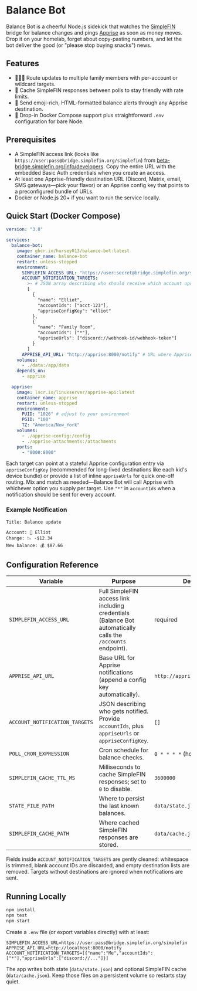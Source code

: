 # Balance Bot

Balance Bot is a cheerful Node.js sidekick that watches the [SimpleFIN](https://www.simplefin.org/protocol.html) bridge for balance changes and pings [Apprise](https://github.com/caronc/apprise) as soon as money moves. Drop it on your homelab, forget about copy-pasting numbers, and let the bot deliver the good (or "please stop buying snacks") news.

## Features

- 👨‍👩‍👧 Route updates to multiple family members with per-account or wildcard targets.
- 💾 Cache SimpleFIN responses between polls to stay friendly with rate limits.
- 📣 Send emoji-rich, HTML-formatted balance alerts through any Apprise destination.
- 🔌 Drop-in Docker Compose support plus straightforward `.env` configuration for bare Node.

## Prerequisites

- A SimpleFIN access link (looks like `https://user:pass@bridge.simplefin.org/simplefin`) from [beta-bridge.simplefin.org/info/developers](https://beta-bridge.simplefin.org/info/developers). Copy the entire URL with the embedded Basic Auth credentials when you create an access.
- At least one Apprise-friendly destination URL (Discord, Matrix, email, SMS gateways—pick your flavor) or an Apprise config key that points to a preconfigured bundle of URLs.
- Docker or Node.js 20+ if you want to run the service locally.

## Quick Start (Docker Compose)

```yaml
version: "3.8"

services:
  balance-bot:
    image: ghcr.io/hursey013/balance-bot:latest
    container_name: balance-bot
    restart: unless-stopped
    environment:
      SIMPLEFIN_ACCESS_URL: "https://user:secret@bridge.simplefin.org/simplefin"
      ACCOUNT_NOTIFICATION_TARGETS:
        >- # JSON array describing who should receive which account updates
        [
          {
            "name": "Elliot",
            "accountIds": ["acct-123"],
            "appriseConfigKey": "elliot"
          },
          {
            "name": "Family Room",
            "accountIds": ["*"],
            "appriseUrls": ["discord://webhook-id/webhook-token"]
          }
        ]
      APPRISE_API_URL: "http://apprise:8000/notify" # URL where Apprise listens inside the stack
    volumes:
      - ./data:/app/data
    depends_on:
      - apprise

  apprise:
    image: lscr.io/linuxserver/apprise-api:latest
    container_name: apprise
    restart: unless-stopped
    environment:
      PUID: "1026" # adjust to your environment
      PGID: "100"
      TZ: "America/New_York"
    volumes:
      - ./apprise-config:/config
      - ./apprise-attachments:/attachments
    ports:
      - "8000:8000"
```

Each target can point at a stateful Apprise configuration entry via `appriseConfigKey` (recommended for long-lived destinations like each kid's device bundle) or provide a list of inline `appriseUrls` for quick one-off routing. Mix and match as needed—Balance Bot will call Apprise with whichever option you supply per target. Use `"*"` in `accountIds` when a notification should be sent for every account.

### Example Notification

```
Title: Balance update

Account: 👤 Elliot
Change: 📉 -$12.34
New balance: 💰 $87.66
```

## Configuration Reference

| Variable                       | Purpose                                                                                                      | Default                      |
| ------------------------------ | ------------------------------------------------------------------------------------------------------------ | ---------------------------- |
| `SIMPLEFIN_ACCESS_URL`         | Full SimpleFIN access link including credentials (Balance Bot automatically calls the `/accounts` endpoint). | required                     |
| `APPRISE_API_URL`              | Base URL for Apprise notifications (append a config key automatically).                                      | `http://apprise:8000/notify` |
| `ACCOUNT_NOTIFICATION_TARGETS` | JSON describing who gets notified. Provide `accountIds`, plus `appriseUrls` or `appriseConfigKey`.           | `[]`                         |
| `POLL_CRON_EXPRESSION`         | Cron schedule for balance checks.                                                                            | `0 * * * *` (hourly)         |
| `SIMPLEFIN_CACHE_TTL_MS`       | Milliseconds to cache SimpleFIN responses; set to `0` to disable.                                            | `3600000`                    |
| `STATE_FILE_PATH`              | Where to persist the last known balances.                                                                    | `data/state.json`            |
| `SIMPLEFIN_CACHE_PATH`         | Where cached SimpleFIN responses are stored.                                                                 | `data/cache.json`            |

Fields inside `ACCOUNT_NOTIFICATION_TARGETS` are gently cleaned: whitespace is trimmed, blank account IDs are discarded, and empty destination lists are removed. Targets without destinations are ignored when notifications are sent.

## Running Locally

```bash
npm install
npm test
npm start
```

Create a `.env` file (or export variables directly) with at least:

```
SIMPLEFIN_ACCESS_URL=https://user:pass@bridge.simplefin.org/simplefin
APPRISE_API_URL=http://localhost:8000/notify
ACCOUNT_NOTIFICATION_TARGETS=[{"name":"Me","accountIds":["*"],"appriseUrls":["discord://..."]}]
```

The app writes both state (`data/state.json`) and optional SimpleFIN cache (`data/cache.json`). Keep those files on a persistent volume so restarts stay quiet.
